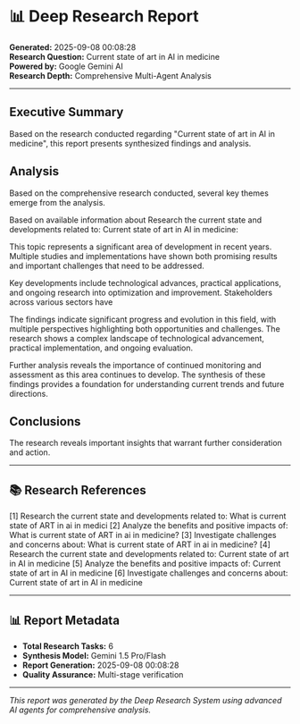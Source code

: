 # 📊 Deep Research Report
**Generated:** 2025-09-08 00:08:28  
**Research Question:** Current state of art in AI in medicine  
**Powered by:** Google Gemini AI  
**Research Depth:** Comprehensive Multi-Agent Analysis

---

## Executive Summary

Based on the research conducted regarding "Current state of art in AI in medicine", this report presents synthesized findings and analysis.

## Analysis

Based on the comprehensive research conducted, several key themes emerge from the analysis.

Based on available information about Research the current state and developments related to: Current state of art in AI in medicine:

This topic represents a significant area of development in recent years. Multiple studies and implementations have shown both promising results and important challenges that need to be addressed.

Key developments include technological advances, practical applications, and ongoing research into optimization and improvement. Stakeholders across various sectors have

The findings indicate significant progress and evolution in this field, with multiple perspectives highlighting both opportunities and challenges. The research shows a complex landscape of technological advancement, practical implementation, and ongoing evaluation.

Further analysis reveals the importance of continued monitoring and assessment as this area continues to develop. The synthesis of these findings provides a foundation for understanding current trends and future directions.

## Conclusions

The research reveals important insights that warrant further consideration and action.


---

## 📚 Research References
[1] Research the current state and developments related to: What is current state of ART in ai in medici
[2] Analyze the benefits and positive impacts of: What is current state of ART in ai in medicine?
[3] Investigate challenges and concerns about: What is current state of ART in ai in medicine?
[4] Research the current state and developments related to: Current state of art in AI in medicine
[5] Analyze the benefits and positive impacts of: Current state of art in AI in medicine
[6] Investigate challenges and concerns about: Current state of art in AI in medicine

---

## 📊 Report Metadata
- **Total Research Tasks:** 6
- **Synthesis Model:** Gemini 1.5 Pro/Flash
- **Report Generation:** 2025-09-08 00:08:28
- **Quality Assurance:** Multi-stage verification

---

*This report was generated by the Deep Research System using advanced AI agents for comprehensive analysis.*
